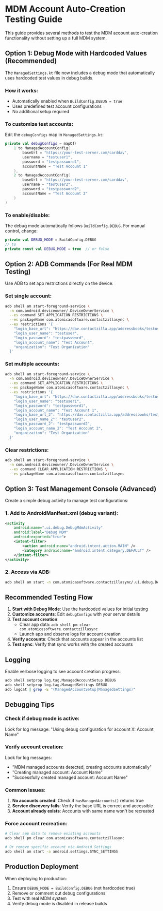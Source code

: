 # MDM Account Auto-Creation Testing Guide

This guide provides several methods to test the MDM account auto-creation functionality without setting up a full MDM system.

## Option 1: Debug Mode with Hardcoded Values (Recommended)

The `ManagedSettings.kt` file now includes a debug mode that automatically uses hardcoded test values in debug builds.

### How it works:
- Automatically enabled when `BuildConfig.DEBUG = true`
- Uses predefined test account configurations
- No additional setup required

### To customize test accounts:
Edit the `debugConfigs` map in `ManagedSettings.kt`:

```kotlin
private val debugConfigs = mapOf(
    1 to ManagedAccountConfig(
        baseUrl = "https://your-test-server.com/carddav",
        username = "testuser1",
        password = "testpassword1",
        accountName = "Test Account 1"
    ),
    2 to ManagedAccountConfig(
        baseUrl = "https://your-test-server.com/carddav",
        username = "testuser2", 
        password = "testpassword2",
        accountName = "Test Account 2"
    )
)
```

### To enable/disable:
The debug mode automatically follows `BuildConfig.DEBUG`. For manual control, change:
```kotlin
private val DEBUG_MODE = BuildConfig.DEBUG
// to
private const val DEBUG_MODE = true  // or false
```

## Option 2: ADB Commands (For Real MDM Testing)

Use ADB to set app restrictions directly on the device:

### Set single account:
```bash
adb shell am start-foreground-service \
  -n com.android.deviceowner/.DeviceOwnerService \
  --es command SET_APPLICATION_RESTRICTIONS \
  --es packageName com.atomicasoftware.contactzillasync \
  --es restrictions '{
    "login_base_url": "https://dav.contactzilla.app/addressbooks/testuser/company",
    "login_user_name": "testuser",
    "login_password": "testpassword", 
    "login_account_name": "Test Account",
    "organization": "Test Organization"
  }'
```

### Set multiple accounts:
```bash
adb shell am start-foreground-service \
  -n com.android.deviceowner/.DeviceOwnerService \
  --es command SET_APPLICATION_RESTRICTIONS \
  --es packageName com.atomicasoftware.contactzillasync \
  --es restrictions '{
    "login_base_url": "https://dav.contactzilla.app/addressbooks/testuser1/company",
    "login_user_name": "testuser1",
    "login_password": "testpassword1",
    "login_account_name": "Test Account 1",
    "login_base_url_2": "https://dav.contactzilla.app/addressbooks/testuser2/company",
    "login_user_name_2": "testuser2", 
    "login_password_2": "testpassword2",
    "login_account_name_2": "Test Account 2",
    "organization": "Test Organization"
  }'
```

### Clear restrictions:
```bash
adb shell am start-foreground-service \
  -n com.android.deviceowner/.DeviceOwnerService \
  --es command CLEAR_APPLICATION_RESTRICTIONS \
  --es packageName com.atomicasoftware.contactzillasync
```

## Option 3: Test Management Console (Advanced)

Create a simple debug activity to manage test configurations:

### 1. Add to AndroidManifest.xml (debug variant):
```xml
<activity
    android:name=".ui.debug.DebugMdmActivity"
    android:label="Debug MDM"
    android:exported="true">
    <intent-filter>
        <action android:name="android.intent.action.MAIN" />
        <category android:name="android.intent.category.DEFAULT" />
    </intent-filter>
</activity>
```

### 2. Access via ADB:
```bash
adb shell am start -n com.atomicasoftware.contactzillasync/.ui.debug.DebugMdmActivity
```

## Recommended Testing Flow

1. **Start with Debug Mode**: Use the hardcoded values for initial testing
2. **Customize accounts**: Edit `debugConfigs` with your server details
3. **Test account creation**: 
   - Clear app data: `adb shell pm clear com.atomicasoftware.contactzillasync`
   - Launch app and observe logs for account creation
4. **Verify accounts**: Check that accounts appear in the accounts list
5. **Test sync**: Verify that sync works with the created accounts

## Logging

Enable verbose logging to see account creation progress:

```bash
adb shell setprop log.tag.ManagedAccountSetup DEBUG
adb shell setprop log.tag.ManagedSettings DEBUG
adb logcat | grep -E "(ManagedAccountSetup|ManagedSettings)"
```

## Debugging Tips

### Check if debug mode is active:
Look for log message: "Using debug configuration for account X: Account Name"

### Verify account creation:
Look for log messages:
- "MDM managed accounts detected, creating accounts automatically"
- "Creating managed account: Account Name"
- "Successfully created managed account: Account Name"

### Common issues:
1. **No accounts created**: Check if `hasManagedAccounts()` returns true
2. **Service discovery fails**: Verify the base URL is correct and accessible
3. **Account already exists**: Accounts with same name won't be recreated

### Force account recreation:
```bash
# Clear app data to remove existing accounts
adb shell pm clear com.atomicasoftware.contactzillasync

# Or remove specific account via Android Settings
adb shell am start -a android.settings.SYNC_SETTINGS
```

## Production Deployment

When deploying to production:

1. Ensure `DEBUG_MODE = BuildConfig.DEBUG` (not hardcoded true)
2. Remove or comment out debug configurations
3. Test with real MDM system
4. Verify debug mode is disabled in release builds 